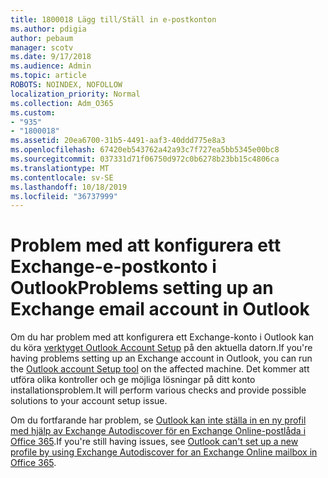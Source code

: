 ```yaml
---
title: 1800018 Lägg till/Ställ in e-postkonton
ms.author: pdigia
author: pebaum
manager: scotv
ms.date: 9/17/2018
ms.audience: Admin
ms.topic: article
ROBOTS: NOINDEX, NOFOLLOW
localization_priority: Normal
ms.collection: Adm_O365
ms.custom:
- "935"
- "1800018"
ms.assetid: 20ea6700-31b5-4491-aaf3-40ddd775e8a3
ms.openlocfilehash: 67420eb543762a42a93c7f727ea5bb5345e00bc8
ms.sourcegitcommit: 037331d71f06750d972c0b6278b23bb15c4806ca
ms.translationtype: MT
ms.contentlocale: sv-SE
ms.lasthandoff: 10/18/2019
ms.locfileid: "36737999"
---
```

# <a name="problems-setting-up-an-exchange-email-account-in-outlook"></a><span data-ttu-id="da476-102">Problem med att konfigurera ett Exchange-e-postkonto i Outlook</span><span class="sxs-lookup"><span data-stu-id="da476-102">Problems setting up an Exchange email account in Outlook</span></span>

<span data-ttu-id="da476-103">Om du har problem med att konfigurera ett Exchange-konto i Outlook kan du köra [verktyget Outlook Account Setup](https://aka.ms/SaRA-OutlookSetupProfile) på den aktuella datorn.</span><span class="sxs-lookup"><span data-stu-id="da476-103">If you're having problems setting up an Exchange account in Outlook, you can run the [Outlook account Setup tool](https://aka.ms/SaRA-OutlookSetupProfile) on the affected machine.</span></span> <span data-ttu-id="da476-104">Det kommer att utföra olika kontroller och ge möjliga lösningar på ditt konto installationsproblem.</span><span class="sxs-lookup"><span data-stu-id="da476-104">It will perform various checks and provide possible solutions to your account setup issue.</span></span>
  
<span data-ttu-id="da476-105">Om du fortfarande har problem, se [Outlook kan inte ställa in en ny profil med hjälp av Exchange Autodiscover för en Exchange Online-postlåda i Office 365](https://docs.microsoft.com/exchange/troubleshoot/outlook-profiles/cannot-set-up-profile-autodiscover).</span><span class="sxs-lookup"><span data-stu-id="da476-105">If you're still having issues, see [Outlook can't set up a new profile by using Exchange Autodiscover for an Exchange Online mailbox in Office 365](https://docs.microsoft.com/exchange/troubleshoot/outlook-profiles/cannot-set-up-profile-autodiscover).</span></span>
  